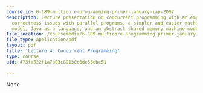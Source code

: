 ```yaml
---
course_id: 6-189-multicore-programming-primer-january-iap-2007
description: Lecture presentation on concurrent programming with an emphasis on correctness,
  correctness issues with parallel programs, a simpler and easier machine/programming
  model, Java as a language, and an abstract shared memory machine model .
file_location: /coursemedia/6-189-multicore-programming-primer-january-iap-2007/473fa522f1a7a03c89130c6de55ebc51_lec4concurrency.pdf
file_type: application/pdf
layout: pdf
title: 'Lecture 4: Concurrent Programming'
type: course
uid: 473fa522f1a7a03c89130c6de55ebc51

---
```

None
